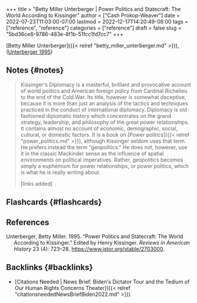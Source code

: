 +++
title = "Betty Miller Unterberger | Power Politics and Statecraft: The World According to Kissinger"
author = ["Cash Prokop-Weaver"]
date = 2022-07-23T11:03:00-07:00
lastmod = 2022-12-17T14:20:49-08:00
tags = ["reference", "reference"]
categories = ["reference"]
draft = false
slug = "5bd36ce8-9786-483e-8f1b-51fcc1fd7cc7"
+++

[Betty Miller Unterberger]({{< relref "betty_miller_unterberger.md" >}}), (<a href="#citeproc_bib_item_1">Unterberger 1995</a>)


## Notes {#notes}

> Kissinger's Diplomacy is a masterful, brilliant and provocative account of world politics and American foreign policy from Cardinal Richelieu to the end of the Cold War. Its title, however is somewhat deceptive, because it is more than just an analysis of the tactics and techniques practiced in the conduct of international diplomacy. Diplomacy is old-fashioned diplomatic history which concentrates on the grand strategy, leadership, and philosophy of the great power relationships. It contains almost no account of economic, demographic, social, cultural, or domestic factors. It is a book on [Power politics]({{< relref "power_politics.md" >}}), although Kissinger seldom uses that term. He prefers instead the term "geopolitics." He does not, however, use it in the classic Mackinder sense as the influence of spatial environments on political imperatives. Rather, geopolitics becomes simply a euphemism for power relationships, or power politics, which is what he is really writing about.
>
> [links added]


## Flashcards {#flashcards}

## References

<style>.csl-entry{text-indent: -1.5em; margin-left: 1.5em;}</style><div class="csl-bib-body">
  <div class="csl-entry"><a id="citeproc_bib_item_1"></a>Unterberger, Betty Miller. 1995. “Power Politics and Statecraft: The World According to Kissinger.” Edited by Henry Kissinger. <i>Reviews in American History</i> 23 (4): 723–28. <a href="https://www.jstor.org/stable/2703000">https://www.jstor.org/stable/2703000</a>.</div>
</div>


## Backlinks {#backlinks}

-   [Citations Needed | News Brief: Biden's Dictator Tour and the Tedium of Our Human Rights Concerns Theater]({{< relref "citationsneededNewsBriefBiden2022.md" >}})
